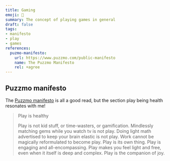 ```yaml
---
title: Gaming
emoji: 🤩
summary: The concept of playing games in general
draft: false
tags:
- manifesto
- play
- games
references:
  puzmo-manifesto:
    url: https://www.puzzmo.com/public-manifesto
    name: The Puzzmo Manifesto
    rel: +agree
---
```


## Puzzmo manifesto

The [Puzzmo manifesto](https://www.puzzmo.com/public-manifesto) is all a good read, but the section play being health resonates with me!

> Play is healthy
>
> Play is not kid stuff, or time-wasters, or gamification. Mindlessly matching gems while you watch tv is not play. Doing light math advertised to keep your brain elastic is not play. Work cannot be magically reformulated to become play. Play is its own thing. Play is engaging and all-encompassing. Play makes you feel light and free, even when it itself is deep and complex. Play is the companion of joy.
